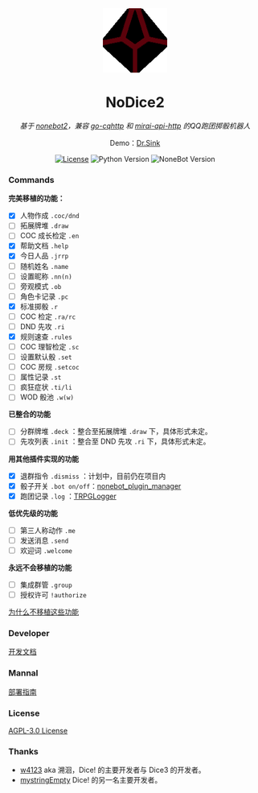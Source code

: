<div align="center">
	<img width="128" src="docs/nodice.png" alt="logo"></br>

# NoDice2

*基于 [nonebot2](https://github.com/nonebot/nonebot2)，兼容 [go-cqhttp](https://github.com/Mrs4s/go-cqhttp) 和 [mirai-api-http](https://github.com/project-mirai/mirai-api-http) 的QQ跑团掷骰机器人*

Demo：[Dr.Sink](https://wpa.qq.com/msgrd?v=3&uin=1351483470&site=qq&menu=yes)

[![License](https://img.shields.io/github/license/thereisnodice/nodice2)](LICENSE)
![Python Version](https://img.shields.io/badge/python-3.7.+-blue.svg)
![NoneBot Version](https://img.shields.io/badge/nonebot-2.0.0a11+-red.svg)

</div>

### Commands

**完美移植的功能：**

- [x] 人物作成 `.coc/dnd`
- [ ] 拓展牌堆 `.draw`
- [ ] COC 成长检定 `.en`
- [x] 帮助文档 `.help`
- [x] 今日人品 `.jrrp`
- [ ] 随机姓名 `.name`
- [ ] 设置昵称 `.nn(n)`
- [ ] 旁观模式 `.ob`
- [ ] 角色卡记录 `.pc`
- [x] 标准掷骰 `.r`
- [ ] COC 检定 `.ra/rc`
- [ ] DND 先攻 `.ri` 
- [x] 规则速查 `.rules`
- [ ] COC 理智检定 `.sc`
- [ ] 设置默认骰 `.set`
- [ ] COC 房规 `.setcoc`
- [ ] 属性记录 `.st`
- [ ] 疯狂症状 `.ti/li`
- [ ] WOD 骰池 `.w(w)`

**已整合的功能**

- [ ] 分群牌堆 `.deck` ：整合至拓展牌堆 `.draw` 下，具体形式未定。
- [ ] 先攻列表 `.init` ：整合至 DND 先攻 `.ri` 下，具体形式未定。

**用其他插件实现的功能**

- [x] 退群指令 `.dismiss` ：计划中，目前仍在项目内
- [x] 骰子开关 `.bot on/off`：[nonebot_plugin_manager](https://github.com/Jigsaw111/nonebot_plugin_manager)
- [x] 跑团记录 `.log` ：[TRPGLogger](https://github.com/thereisnodice/TRPGLogger)

**低优先级的功能**

- [ ] 第三人称动作 `.me `
- [ ] 发送消息 `.send`
- [ ] 欢迎词 `.welcome`

**永远不会移植的功能**

- [ ] 集成群管 `.group`
- [ ] 授权许可 `!authorize`

[为什么不移植这些功能](./docs/DEVELOPER.md#某些功能不会移植的原因)

### Developer

[开发文档](./docs/DEVELOPER.md)

### Mannal

[部署指南](./docs/MANNAL.md)

### License

[AGPL-3.0 License](LICENSE)

### Thanks

- [w4123](https://github.com/w4123) aka 溯洄，Dice! 的主要开发者与 Dice3 的开发者。
- [mystringEmpty](https://github.com/mystringEmpty) Dice! 的另一名主要开发者。